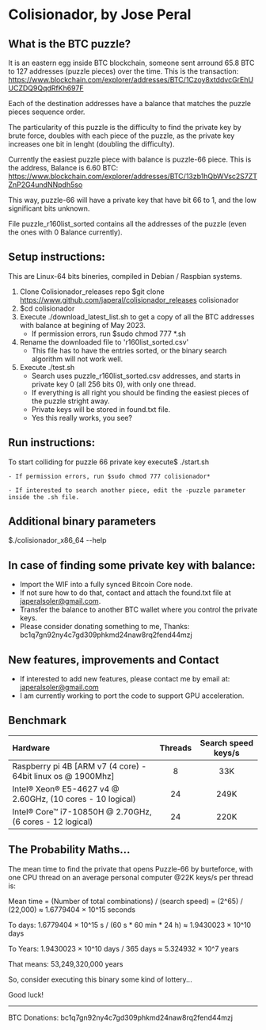 # Colisionador, by Jose Peral

## What is the BTC puzzle?
It is an eastern egg inside BTC blockchain, someone sent arround 65.8 BTC to 127 addresses (puzzle pieces) over the time.
This is the transaction: https://www.blockchain.com/explorer/addresses/BTC/1Czoy8xtddvcGrEhUUCZDQ9QqdRfKh697F

Each of the destination addresses have a balance that matches the puzzle pieces sequence order.

The particularity of this puzzle is the difficulty to find the private key by brute force, doubles with each piece of the puzzle, as the private key increases one bit in lenght (doubling the difficulty).

Currently the easiest puzzle piece with balance is puzzle-66 piece. This is the address, Balance is 6.60 BTC: 
https://www.blockchain.com/explorer/addresses/BTC/13zb1hQbWVsc2S7ZTZnP2G4undNNpdh5so

This way, puzzle-66 will have a private key that have bit 66 to 1, and the low significant bits unknown.

File puzzle_r160list_sorted contains all the addresses of the puzzle (even the ones with 0 Balance currently).

## Setup instructions:
This are Linux-64 bits bineries, compiled in Debian / Raspbian systems.

1. Clone Colisionador_releases repo $git clone https://www.github.com/japeral/colisionador_releases colisionador
2. $cd colisionador
3. Execute ./download_latest_list.sh to get a copy of all the BTC addresses with balance at begining of May 2023.
    - If permission errors, run $sudo chmod 777 *.sh
4. Rename the downloaded file to 'r160list_sorted.csv'
    - This file has to have the entries sorted, or the binary search algorithm will not work well.
5. Execute ./test.sh
    - Search uses puzzle_r160list_sorted.csv addresses, and starts in private key 0 (all 256 bits 0), with only one thread.
    - If everything is all right you should be finding the easiest pieces of the puzzle stright away. 
    - Private keys will be stored in found.txt file.
    - Yes this really works, you see?

## Run instructions:
To start colliding for puzzle 66 private key execute$ ./start.sh 

    - If permission errors, run $sudo chmod 777 colisionador*

    - If interested to search another piece, edit the -puzzle parameter inside the .sh file.

## Additional binary parameters
$./colisionador_x86_64 --help

## In case of finding some private key with balance:
- Import the WIF into a fully synced Bitcoin Core node. 
- If not sure how to do that, contact and attach the found.txt file at japeralsoler@gmail.com.
- Transfer the balance to another BTC wallet where you control the private keys.
- Please consider donating something to me, Thanks: bc1q7gn92ny4c7gd309phkmd24naw8rq2fend44mzj

## New features, improvements and Contact
- If interested to add new features, please contact me by email at: japeralsoler@gmail.com
- I am currently working to port the code to support GPU acceleration.

## Benchmark
|                           Hardware                            | Threads | Search speed keys/s |
| :-------------------------------------------------------------| :-----: | :-----------------: |
| Raspberry pi 4B [ARM v7 (4 core) - 64bit linux os @ 1900Mhz]  |    8    |         33K         |
| Intel® Xeon® E5-4627 v4 @ 2.60GHz, (10 cores - 10 logical)    |   24    |        249K         |
| Intel® Core™ i7-10850H @ 2.70GHz, (6 cores - 12 logical)      |   24    |        220K         | 

## The Probability Maths...
The mean time to find the private that opens Puzzle-66 by burteforce, with one CPU thread on an average personal computer @22K keys/s per thread is:

Mean time = (Number of total combinations) / (search speed) = (2^65) / (22,000) ≈ 1.6779404 × 10^15 seconds

To days: 1.6779404 × 10^15 s / (60 s * 60 min * 24 h) ≈ 1.9430023 × 10^10 days

To Years: 1.9430023 × 10^10 days / 365 days ≈ 5.324932 × 10^7 years

That means: 53,249,320,000 years

So, consider executing this binary some kind of lottery...

Good luck!

----------------------------------------------------------------
BTC Donations: bc1q7gn92ny4c7gd309phkmd24naw8rq2fend44mzj